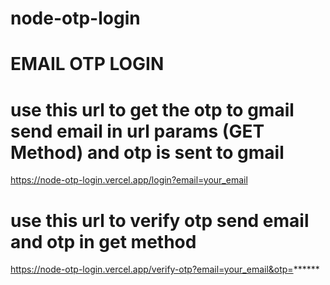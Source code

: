# node-otp-login
# EMAIL OTP LOGIN

# use this url to get the otp to gmail send email in url params (GET Method) and otp is sent to gmail

https://node-otp-login.vercel.app/login?email=your_email


# use this url to verify otp send email and otp in get method

https://node-otp-login.vercel.app/verify-otp?email=your_email&otp=******
